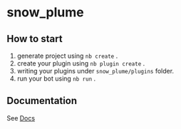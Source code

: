 # snow_plume

## How to start

1. generate project using `nb create` .
2. create your plugin using `nb plugin create` .
3. writing your plugins under `snow_plume/plugins` folder.
4. run your bot using `nb run` .

## Documentation

See [Docs](https://v2.nonebot.dev/)
